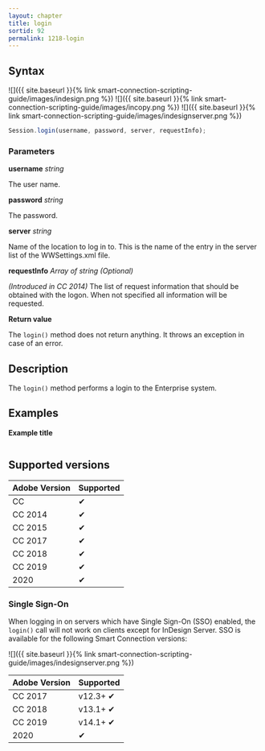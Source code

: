 ```yaml
---
layout: chapter
title: login
sortid: 92
permalink: 1218-login
---
```

## Syntax

![]({{ site.baseurl }}{% link smart-connection-scripting-guide/images/indesign.png %}) ![]({{ site.baseurl }}{% link smart-connection-scripting-guide/images/incopy.png %}) ![]({{ site.baseurl }}{% link smart-connection-scripting-guide/images/indesignserver.png %})
```javascript
Session.login(username, password, server, requestInfo);
```

### Parameters

**username** *string*

The user name.

**password** *string* 

The password.

**server** *string* 

Name of the location to log in to. This is the name of the entry in the server list of the WWSettings.xml file.

**requestInfo** *Array of string  (Optional)*

*(Introduced in CC 2014)* The list of request information that should be obtained with the logon. When not specified all information will be requested.

**Return value**

The `login()` method does not return anything. It throws an exception in case of an error.

## Description

The `login()` method performs a login to the Enterprise system. 

## Examples

**Example title**

```javascript

```

## Supported versions

| Adobe Version | Supported |
|---------------|---------|
| CC            | ✔       |
| CC 2014       | ✔       |
| CC 2015       | ✔       |
| CC 2017       | ✔       |
| CC 2018       | ✔       |
| CC 2019       | ✔       |
| 2020          | ✔       |

### Single Sign-On

When logging in on servers which have Single Sign-On (SSO) enabled, the `login()` call will not work on clients except for InDesign Server.
SSO is available for the following Smart Connection versions:

![]({{ site.baseurl }}{% link smart-connection-scripting-guide/images/indesignserver.png %})

| Adobe Version | Supported |
|---------------|-----------|
| CC 2017       | v12.3+ ✔  |
| CC 2018       | v13.1+ ✔  |
| CC 2019       | v14.1+ ✔  |
| 2020          | ✔         |